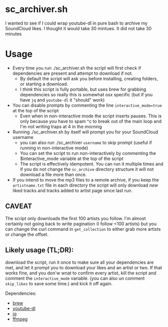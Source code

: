 # sc_archiver.sh

I wanted to see if I could wrap youtube-dl in pure bash to archive my SoundCloud likes. I thought it would take 30 mintues.
It did not take 30 minutes


# Usage
  * Every time you run ./sc_archiver.sh the script will first check if dependencies are present and attempt to download if not.
    * By default the script will ask you before installing, creating folders, or starting a download.
    * I _think_ this script is fully portable, but uses brew for grabbing dependencies so really this is somewhat osx specific (but if you have `jq` and `youtube-dl` it "should" work)
  * You can disable prompts by commenting the line `interactive_mode=true` at the top of the script
    * Even when in non-interactive mode the script inserts pauses. This is only because you have to spam ^c to break out of the main loop and I'm not writing traps at 4 in the morning
  * Running ./sc_archiver.sh by itself will prompt you for your SoundCloud username
    * you can also run ./sc_archiver `username` to skip prompt (useful if running in non-interactive mode)
    * You can set the script to run non-interactively by commenting the $interactive_mode variable at the top of the script
    * The script is effectively idempotent. You can run it multiple times and if you do not change the `sc_archive` directory structure it will not download a file more than once.
  * If you intend to move the mp3 files to a remote archive, if you keep the `artistname.txt` file in each directory the script will only download *new* liked tracks and tracks added to artist page since last run.     


## CAVEAT
The script only downloads the first 100 artists you follow. I'm almost certainly not going back to write pagination (I follow <100 artists) but you can change the curl command in `get_collection` to either grab more artists or change the offset.

## Likely usage (**TL;DR**): 
download the script, run it once to make sure all your dependencies are met, and let it prompt you to download your likes and an artist or two. If that works fine, and you don'w wnat to confirm every artist, kill the script and comment the `interactive_mode` variable. (you can also un comment `skip_likes` to save some time.) and kick it off again.



Dependencies:
 * [brew](https://www.brew.sh)
 * [youtube-dl](https://rg3.github.io/youtube-dl/)
 * [jq](https://stedolan.github.io/jq/)
 * [ffmpeg](https://ffmpeg.org/)
